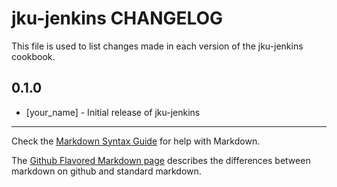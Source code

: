# jku-jenkins CHANGELOG

This file is used to list changes made in each version of the jku-jenkins cookbook.

## 0.1.0
- [your_name] - Initial release of jku-jenkins

- - -
Check the [Markdown Syntax Guide](http://daringfireball.net/projects/markdown/syntax) for help with Markdown.

The [Github Flavored Markdown page](http://github.github.com/github-flavored-markdown/) describes the differences between markdown on github and standard markdown.
